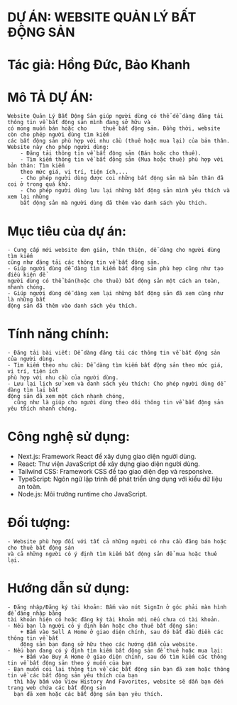 # DỰ ÁN: WEBSITE QUẢN LÝ BẤT ĐỘNG SẢN 

# Tác giả: Hồng Đức, Bảo Khanh

# Mô TẢ DỰ ÁN:
    Website Quản Lý Bất Động Sản giúp người dùng có thể dễ dàng đăng tải thông tin về bất động sản mình đang sở hữu và 
    có mong muốn bán hoặc cho     thuê bất động sản. Đồng thời, website còn cho phép người dùng tìm kiếm 
    các bất động sản phù hợp với nhu cầu (thuê hoặc mua lại) của bản thân.
    Website này cho phép người dùng:
        - Đăng tải thông tin về bất động sản (Bán hoặc cho thuê).
        - Tìm kiếm thông tin về bất động sản (Mua hoặc thuê) phù hợp với bản thân: Tìm kiếm
        theo mức giá, vị trí, tiện ích,...
        - Cho phép người dùng được coi những bất động sản mà bản thân đã coi ở trong quá khứ.
        - Cho phép người dùng lưu lại những bất động sản mình yêu thích và xem lại những 
        bất động sản mà người dùng đã thêm vào danh sách yêu thích.

# Mục tiêu của dự án:
    - Cung cấp mới website đơn giản, thân thiện, dễ dàng cho người dùng tìm kiếm 
    cũng như đăng tải các thông tin về bất động sản.
    - Giúp người dùng dễ dàng tìm kiếm bất động sản phù hợp cũng như tạo điều kiện để 
    người dùng có thể bán(hoặc cho thuê) bất động sản một cách an toàn, nhanh chóng.
    - Giúp người dùng dễ dàng xem lại những bất động sản đã xem cũng như là những bất 
    động sản đã thêm vào danh sách yêu thích.

# Tính năng chính:
    - Đăng tải bài viết: Dễ dàng đăng tải các thông tin về bất động sản của người dùng.
    - Tìm kiếm theo nhu cầu: Dễ dàng tìm kiếm bất động sản theo mức giá, vị trí, tiện ích 
    phù hợp với nhu cầu của người dùng.
    - Lưu lại lịch sử xem và danh sách yêu thích: Cho phép người dùng dễ dàng tìm lại bất 
    động sản đã xem một cách nhanh chóng, 
      cũng như là giúp cho người dùng theo dõi thông tin về bất động sản yêu thích nhanh chóng.

# Công nghệ sử dụng:
  - Next.js: Framework React để xây dựng giao diện người dùng.
  - React: Thư viện JavaScript để xây dựng giao diện người dùng.
  - Tailwind CSS: Framework CSS để tạo giao diện đẹp và responsive.
  - TypeScript: Ngôn ngữ lập trình để phát triển ứng dụng với kiểu dữ liệu an toàn.
  - Node.js: Môi trường runtime cho JavaScript.
# Đối tượng:
    - Website phù hợp đối với tất cả những người có nhu cầu đăng bán hoặc cho thuê bất động sản 
    và cả những người có ý định tìm kiếm bất động sản để mua hoặc thuê lại.

# Hướng dẫn sử dụng:
    - Đăng nhập/Đăng ký tài khoản: Bấm vào nút SignIn ở góc phải màn hình để đăng nhập bằng
    tài khoản hiện có hoặc đăng ký tài khoản mới nếu chưa có tài khoản.
    - Nếu bạn là người có ý định bán hoặc cho thuê bất động sản:
        + Bấm vào Sell A Home ở giao diện chính, sau đó bắt đầu điền các thông tin về bất 
        động sản bạn đang sở hữu theo các hướng dẫn của website.
    - Nếu bạn đang có ý định tìm kiếm bất động sản để thuê hoặc mua lại:
        + Bấm vào Buy A Home ở giao diện chính, sau đó tìm kiếm các thông tin về bất động sản theo ý muốn của bạn 
    - Bạn muốn coi lại thông tin về các bất động sản bạn đã xem hoặc thông tin về các bất động sản yêu thích của bạn 
      thì hãy bấm vào View History And Favorites, website sẽ dẫn bạn đến trang web chứa các bất động sản 
      bạn đã xem hoặc các bất động sản bạn yêu thích.
